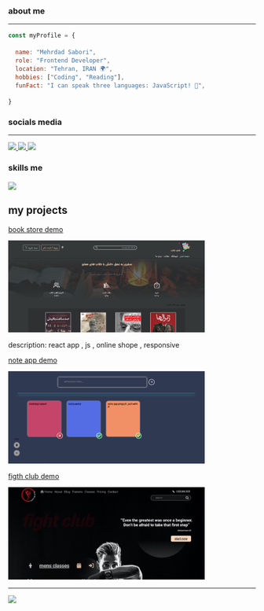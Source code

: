 ### about me
<hr />

```javascript
const myProfile = {

  name: "Mehrdad Sabori",
  role: "Frontend Developer",
  location: "Tehran, IRAN 🌍",
  hobbies: ["Coding", "Reading"],
  funFact: "I can speak three languages: JavaScript! 🚀",

}
```
### socials media
<hr />
  <a href="https://mailto:mehrdad.sabori76@gmail.com">
    <img src="https://img.shields.io/badge/Gmail-D14836?style=for-the-badge&logo=gmail&logoColor=white" />
  </a>
  
  <a href="https://www.linkedin.com/in/mehrdad-sabori-76mm">
    <img src="https://img.shields.io/badge/LinkedIn-0077B5?style=for-the-badge&logo=linkedin&logoColor=white" />
  </a>
  
  <a href="https://www.instagram.com/@mehrad.sabori_">
    <img src="https://img.shields.io/badge/Instagram-E4405F?style=for-the-badge&logo=instagram&logoColor=white" />
  </a>

### skills me

<img align="center" src="https://skillicons.dev/icons?i=react,js,html,css,bootstrap,figma" />

## my projects 

<a  href="https://book-web-store.iran.liara.run/" >book store demo</a> 

<img style='width: 400px' src='./screen-book-store.PNG' /> <p>description: react app , js , online shope , responsive </p>

<a  href="https://note-app-vip.iran.liara.run/" >note app demo</a> 

<img  style='width: 400px' src='./screen-note-app.PNG' /> 

<a href="https://mehrdadsabori.github.io/fight_club/" >figth club demo</a> 

<img style='width: 400px' src='./screen-fight-club.png' /> 

<hr />
<a href="https://visitcount.itsvg.in">
  <img src="https://visitcount.itsvg.in/api?id=MehrdadSabori&label=Profile%20Views&color=0&icon=0&pretty=false" />
</a>
